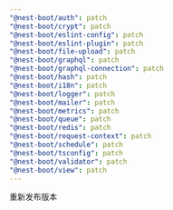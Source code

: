 ```yaml
---
"@nest-boot/auth": patch
"@nest-boot/crypt": patch
"@nest-boot/eslint-config": patch
"@nest-boot/eslint-plugin": patch
"@nest-boot/file-upload": patch
"@nest-boot/graphql": patch
"@nest-boot/graphql-connection": patch
"@nest-boot/hash": patch
"@nest-boot/i18n": patch
"@nest-boot/logger": patch
"@nest-boot/mailer": patch
"@nest-boot/metrics": patch
"@nest-boot/queue": patch
"@nest-boot/redis": patch
"@nest-boot/request-context": patch
"@nest-boot/schedule": patch
"@nest-boot/tsconfig": patch
"@nest-boot/validator": patch
"@nest-boot/view": patch
---
```


重新发布版本

